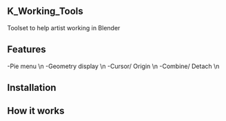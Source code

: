 ## K_Working_Tools
Toolset to help artist working in Blender

## Features
-Pie menu \n
-Geometry display \n
-Cursor/ Origin \n
-Combine/ Detach \n


## Installation

## How it works

